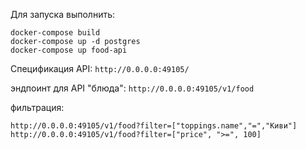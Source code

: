 Для запуска выполнить:

```
docker-compose build
docker-compose up -d postgres
docker-compose up food-api
```

Спецификация API: ``http://0.0.0.0:49105/``

эндпоинт для API "блюда": ``http://0.0.0.0:49105/v1/food``

фильтрация: 
```
http://0.0.0.0:49105/v1/food?filter=["toppings.name","=","Киви"]
http://0.0.0.0:49105/v1/food?filter=["price", ">=", 100]
```

